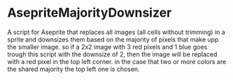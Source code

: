 # AsepriteMajorityDownsizer

A script for Aseprite that replaces all images (all cells without trimming) in a sprite and downsizes them based on the majority of pixels that make upp the smaller image. so if a 2x2 image with 3 red pixels and 1 blue goes trough this script with the downsize of 2, then the image will be replaced with a red pixel in the top left corner. in the case that two or more colors are the shared majority the top left one is chosen.
